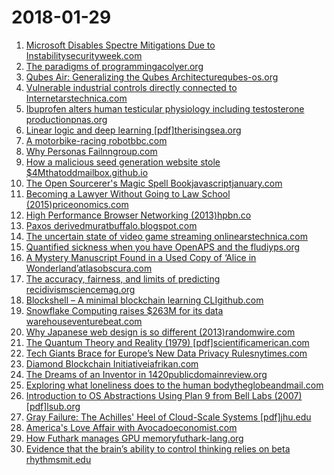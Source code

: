 # 2018-01-29
1. [Microsoft Disables Spectre Mitigations Due to Instabilitysecurityweek.com](http://www.securityweek.com/microsoft-disables-spectre-mitigations-due-instability)
2. [The paradigms of programmingacolyer.org](https://blog.acolyer.org/2018/01/29/the-paradigms-of-programming/)
3. [Qubes Air: Generalizing the Qubes Architecturequbes-os.org](https://www.qubes-os.org/news/2018/01/22/qubes-air/)
4. [Vulnerable industrial controls directly connected to Internetarstechnica.com](https://arstechnica.com/information-technology/2018/01/the-internet-of-omg-vulnerable-factory-and-power-grid-controls-on-internet/)
5. [Ibuprofen alters human testicular physiology including testosterone productionpnas.org](http://www.pnas.org/content/115/4/E715.full)
6. [Linear logic and deep learning [pdf]therisingsea.org](http://therisingsea.org/notes/talk-lldl-transcript.pdf)
7. [A motorbike-racing robotbbc.com](http://www.bbc.com/future/story/20180126-meet-the-motorbike-racing-robot)
8. [Why Personas Failnngroup.com](https://www.nngroup.com/articles/why-personas-fail/)
9. [How a malicious seed generation website stole $4Mthatoddmailbox.github.io](https://thatoddmailbox.github.io/2017/01/28/iotaseed.html)
10. [The Open Sourcerer's Magic Spell Bookjavascriptjanuary.com](https://www.javascriptjanuary.com/blog/the-open-sourcerers-magic-spell-book)
11. [Becoming a Lawyer Without Going to Law School (2015)priceonomics.com](https://priceonomics.com/how-to-be-a-lawyer-without-going-to-law-school/)
12. [High Performance Browser Networking (2013)hpbn.co](https://hpbn.co/)
13. [Paxos derivedmuratbuffalo.blogspot.com](http://muratbuffalo.blogspot.com/2018/01/paxos-derived.html)
14. [The uncertain state of video game streaming onlinearstechnica.com](https://arstechnica.com/gaming/2018/01/to-stream-or-not-to-stream-how-online-streaming-game-videos-exist-in-an-ip-world/)
15. [Quantified sickness when you have OpenAPS and the fludiyps.org](https://diyps.org/2018/01/28/quantified-sickness-when-you-have-openaps-and-the-flu/)
16. [A Mystery Manuscript Found in a Used Copy of ‘Alice in Wonderland’atlasobscura.com](https://www.atlasobscura.com/articles/lost-mystery-manuscript-australia-secondhand-bookshop-alice-wonderland)
17. [The accuracy, fairness, and limits of predicting recidivismsciencemag.org](http://advances.sciencemag.org/content/4/1/eaao5580/tab-pdf)
18. [Blockshell – A minimal blockchain learning CLIgithub.com](https://github.com/daxeel/blockshell)
19. [Snowflake Computing raises $263M for its data warehouseventurebeat.com](https://venturebeat.com/2018/01/25/snowflake-computing-lands-whopping-263-million-for-its-data-warehouse/)
20. [Why Japanese web design is so different (2013)randomwire.com](https://randomwire.com/why-japanese-web-design-is-so-different/)
21. [The Quantum Theory and Reality (1979) [pdf]scientificamerican.com](https://www.scientificamerican.com/media/pdf/197911_0158.pdf)
22. [Tech Giants Brace for Europe’s New Data Privacy Rulesnytimes.com](https://www.nytimes.com/2018/01/28/technology/europe-data-privacy-rules.html)
23. [Diamond Blockchain Initiativeiafrikan.com](https://www.iafrikan.com/2018/01/29/de-beers-group-progresses-development-of-first-blockchain-initiative-to-span-the-diamond-value-chain/)
24. [The Dreams of an Inventor in 1420publicdomainreview.org](http://publicdomainreview.org/2018/01/24/the-dreams-of-an-inventor-in-1420)
25. [Exploring what loneliness does to the human bodytheglobeandmail.com](https://www.theglobeandmail.com/life/health-and-fitness/health/why-is-loneliness-so-toxic/article37734381/)
26. [Introduction to OS Abstractions Using Plan 9 from Bell Labs (2007) [pdf]lsub.org](https://lsub.org/who/nemo/9.intro.pdf)
27. [Gray Failure: The Achilles' Heel of Cloud-Scale Systems [pdf]jhu.edu](https://www.cs.jhu.edu/~huang/paper/grayfailure-hotos17.pdf)
28. [America's Love Affair with Avocadoeconomist.com](https://www.economist.com/news/business/21735656-raising-production-meet-demand-will-be-tricky-droughts-storms-and-global-demand-tests)
29. [How Futhark manages GPU memoryfuthark-lang.org](https://futhark-lang.org/blog/2018-01-28-how-futhark-manages-gpu-memory.html)
30. [Evidence that the brain’s ability to control thinking relies on beta rhythmsmit.edu](http://news.mit.edu/2018/new-study-reveals-how-brain-waves-control-working-memory-0126)